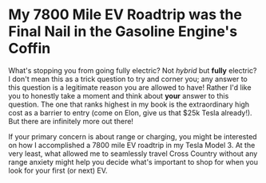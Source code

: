 # My 7800 Mile EV Roadtrip was the Final Nail in the Gasoline Engine's Coffin
What's stopping you from going fully electric? Not *hybrid* but **fully** electric? I don't mean this as a trick question to try and corner you; any answer to this question is a legitimate reason you are allowed to have! Rather I'd like you to honestly take a moment and think about **your** answer to this question. The one that ranks highest in my book is the extraordinary high cost as a barrier to entry (come on Elon, give us that $25k Tesla already!). But there are infinitely more out there!

If your primary concern is about range or charging, you might be interested on how I accomplished a 7800 mile EV roadtrip in my Tesla Model 3. At the very least, what allowed me to seamlessly travel Cross Country without any range anxiety might help you decide what's important to shop for when you look for your first (or next) EV.